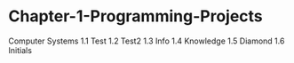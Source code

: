 # Chapter-1-Programming-Projects
Computer Systems
1.1 Test
1.2 Test2
1.3 Info
1.4 Knowledge
1.5 Diamond
1.6 Initials

